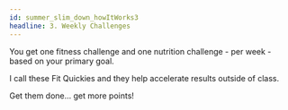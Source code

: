 ```yaml
---
id: summer_slim_down_howItWorks3
headline: 3. Weekly Challenges
---
```


You get one fitness challenge and one nutrition challenge - per week - based on your primary goal.

I call these Fit Quickies and they help accelerate results outside of class.

Get them done... get more points!
